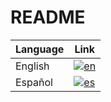 # README

| Language | Link |
|----------|------|
| English  | [![en](https://img.shields.io/badge/lang-en-red.svg)](https://github.com/LucachuTW/IS_group_1/blob/main/docs/README-en.md) |
| Español  | [![es](https://img.shields.io/badge/lang-es-yellow.svg)](https://github.com/LucachuTW/IS_group_1/blob/main/docs/README.es.md) |

<!-- This way to add languages comes from: -->
<!-- https://github.com/jonatasemidio/multilanguage-readme-pattern -->